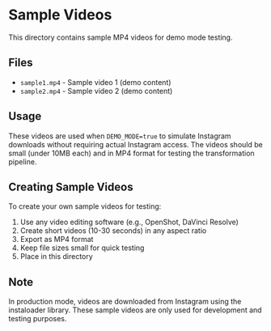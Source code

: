 # Sample Videos

This directory contains sample MP4 videos for demo mode testing.

## Files

- `sample1.mp4` - Sample video 1 (demo content)
- `sample2.mp4` - Sample video 2 (demo content)

## Usage

These videos are used when `DEMO_MODE=true` to simulate Instagram downloads
without requiring actual Instagram access. The videos should be small
(under 10MB each) and in MP4 format for testing the transformation pipeline.

## Creating Sample Videos

To create your own sample videos for testing:

1. Use any video editing software (e.g., OpenShot, DaVinci Resolve)
2. Create short videos (10-30 seconds) in any aspect ratio
3. Export as MP4 format
4. Keep file sizes small for quick testing
5. Place in this directory

## Note

In production mode, videos are downloaded from Instagram using the
instaloader library. These sample videos are only used for development
and testing purposes.
